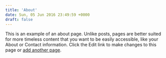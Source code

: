 ```yaml
---
title: 'About'
date: Sun, 05 Jun 2016 23:49:59 +0000
draft: false
---
```


This is an example of an about page. Unlike posts, pages are better suited for more timeless content that you want to be easily accessible, like your About or Contact information. Click the Edit link to make changes to this page or [add another page](https://wordpress.com/page).